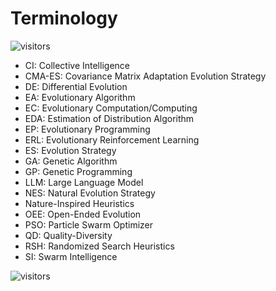 # Terminology

![visitors](https://visitor-badge.laobi.icu/badge?page_id=Evolutionary-Intelligence.ECAMP-Terminology)

* CI: Collective Intelligence
* CMA-ES: Covariance Matrix Adaptation Evolution Strategy
* DE: Differential Evolution
* EA: Evolutionary Algorithm
* EC: Evolutionary Computation/Computing
* EDA: Estimation of Distribution Algorithm
* EP: Evolutionary Programming
* ERL: Evolutionary Reinforcement Learning 
* ES: Evolution Strategy
* GA: Genetic Algorithm
* GP: Genetic Programming
* LLM: Large Language Model
* NES: Natural Evolution Strategy
* Nature-Inspired Heuristics
* OEE: Open-Ended Evolution
* PSO: Particle Swarm Optimizer
* QD: Quality-Diversity
* RSH: Randomized Search Heuristics
* SI: Swarm Intelligence

![visitors](https://visitor-badge.laobi.icu/badge?page_id=Evolutionary-Intelligence.ECAMP)
